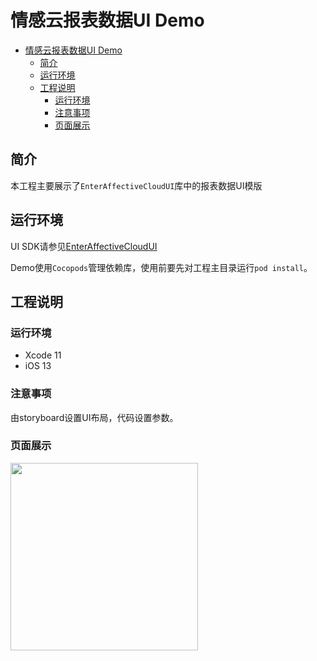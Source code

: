 # 情感云报表数据UI Demo

- [情感云报表数据UI Demo](#%e6%83%85%e6%84%9f%e4%ba%91%e6%8a%a5%e8%a1%a8%e6%95%b0%e6%8d%aeui-demo)
  - [简介](#%e7%ae%80%e4%bb%8b)
  - [运行环境](#%e8%bf%90%e8%a1%8c%e7%8e%af%e5%a2%83)
  - [工程说明](#%e5%b7%a5%e7%a8%8b%e8%af%b4%e6%98%8e)
    - [运行环境](#%e8%bf%90%e8%a1%8c%e7%8e%af%e5%a2%83-1)
    - [注意事项](#%e6%b3%a8%e6%84%8f%e4%ba%8b%e9%a1%b9)
    - [页面展示](#%e9%a1%b5%e9%9d%a2%e5%b1%95%e7%a4%ba)

## 简介

本工程主要展示了`EnterAffectiveCloudUI`库中的报表数据UI模版

## 运行环境

UI SDK请参见[EnterAffectiveCloudUI](../EnterAffectiveCloudUI/)

Demo使用`Cocopods`管理依赖库，使用前要先对工程主目录运行`pod install`。

## 工程说明

### 运行环境

- Xcode 11  
- iOS 13

### 注意事项

由storyboard设置UI布局，代码设置参数。

### 页面展示

<img src="https://github.com/Entertech/Enter-AffectiveCloud-iOS-SDK/blob/master/img/IMG_A0135F63C3B9-1.jpeg" width="300">
